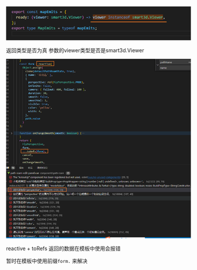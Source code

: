 ![image-20211208174251626](./imgs/image-20211208174251626.png)

返回类型是否为真
参数的viewer类型是否是smart3d.Viewer

![image-20211208180029015](./imgs/image-20211208180029015.png)

reactive + toRefs 返回的数据在模板中使用会报错



暂时在模板中使用前缀`form.` 来解决
